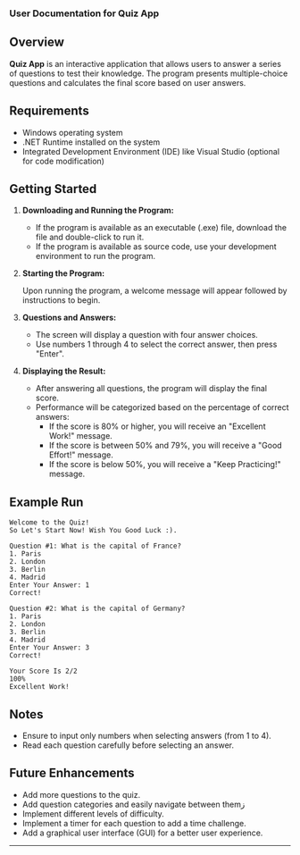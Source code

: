 ### User Documentation for Quiz App

## Overview

**Quiz App** is an interactive application that allows users to answer a series of questions to test their knowledge. The program presents multiple-choice questions and calculates the final score based on user answers.

## Requirements

- Windows operating system
- .NET Runtime installed on the system
- Integrated Development Environment (IDE) like Visual Studio (optional for code modification)

## Getting Started

1. **Downloading and Running the Program:**

   - If the program is available as an executable (.exe) file, download the file and double-click to run it.
   - If the program is available as source code, use your development environment to run the program.

2. **Starting the Program:**

   Upon running the program, a welcome message will appear followed by instructions to begin.

3. **Questions and Answers:**

   - The screen will display a question with four answer choices.
   - Use numbers 1 through 4 to select the correct answer, then press "Enter".

4. **Displaying the Result:**

   - After answering all questions, the program will display the final score.
   - Performance will be categorized based on the percentage of correct answers:
     - If the score is 80% or higher, you will receive an "Excellent Work!" message.
     - If the score is between 50% and 79%, you will receive a "Good Effort!" message.
     - If the score is below 50%, you will receive a "Keep Practicing!" message.

## Example Run

```
Welcome to the Quiz!
So Let's Start Now! Wish You Good Luck :).

Question #1: What is the capital of France?
1. Paris
2. London
3. Berlin
4. Madrid
Enter Your Answer: 1
Correct!

Question #2: What is the capital of Germany?
1. Paris
2. London
3. Berlin
4. Madrid
Enter Your Answer: 3
Correct!

Your Score Is 2/2
100%
Excellent Work!
```

## Notes

- Ensure to input only numbers when selecting answers (from 1 to 4).
- Read each question carefully before selecting an answer.

## Future Enhancements

- Add more questions to the quiz.
- Add question categories and easily navigate between themز
- Implement different levels of difficulty.
- Implement a timer for each question to add a time challenge.
- Add a graphical user interface (GUI) for a better user experience.

---
